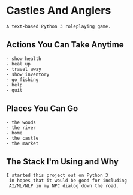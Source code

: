 # Castles And Anglers
    A text-based Python 3 roleplaying game.

## Actions You Can Take Anytime
    - show health
    - heal up
    - travel away
    - show inventory
    - go fishing
    - help
    - quit

## Places You Can Go
    - the woods
    - the river
    - home
    - the castle
    - the market

## The Stack I'm Using and Why
    I started this project out on Python 3
     in hopes that it would be good for including
     AI/ML/NLP in my NPC dialog down the road.
